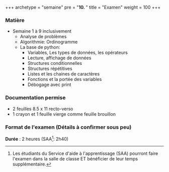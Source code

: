 +++
archetype = "semaine"
pre = "<b>10. </b>"
title = "Examen"
weight = 100
+++

### Matière

- Semaine 1 à 9 inclusivement
	- Analyse de problèmes
	- Algorithmie: Ordinogramme
	- La base de python: 
		- Variables, Les types de données, les opérateurs
		- Lecture, affichage de données
		- Structures conditionnelles
		- Structures répétitives
		- Listes et les chaines de caractères
		- Fonctions et la portée des variables
		- Débogage avec print

### Documentation permise

- 2 feuilles 8.5 x 11 recto-verso
- 1 crayon et 1 feuille vierge comme feuille brouillon

### Format de l'examen (**Détails à confirmer sous peu**)

**Durée** : 2 heures (SAA[^1]: 2h40)

[^1]: Les étudiants du Service d'aide à l'apprentissage (SAA) pourront faire l'examen dans la salle de classe ET bénéficier de leur temps supplémentaire.